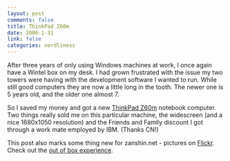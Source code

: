 ```yaml
--- 
layout: post
comments: false
title: ThinkPad Z60m
date: 2006-1-31
link: false
categories: nerdliness
---
```

After three years of only using Windows machines at work, I once again have a Wintel box on my desk. I had grown frustrated with the issue my two towers were having with the development software I wanted to run. While still good computers they are now a little long in the tooth. The newer one is 5 years old, and the older one almost 7.

So I saved my money and got a new <a href="http://www-131.ibm.com/webapp/wcs/stores/servlet/ProductDisplay?productId=4611686018425101482&amp;storeId=10000001&amp;langId=-1&amp;categoryId=4611686018425011252&amp;dualCurrId=1000073&amp;catalogId=-840" title="ThinkPad Z60m">ThinkPad Z60m</a> notebook computer. Two things really sold me on this particular machine, the widescreen (and a nice 1680x1050 resolution) and the Friends and Family discount I got through a work mate employed by IBM. (Thanks CN!)

This post also marks some thing new for zanshin.net - pictures on <a href="http://flickr.com" title="Flickr">Flickr</a>. Check out the <a href="http://flickr.com/photos/zanshin/sets/72057594057460183/" title="OOBE">out of box experience</a>.
